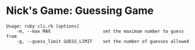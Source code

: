 # Nick's Game: Guessing Game
```
Usage: ruby cli.rb [options]
    -m, --max MAX                    set the maximum number to guess from
    -g, --guess_limit GUESS_LIMIT    set the number of guesses allowed
```
